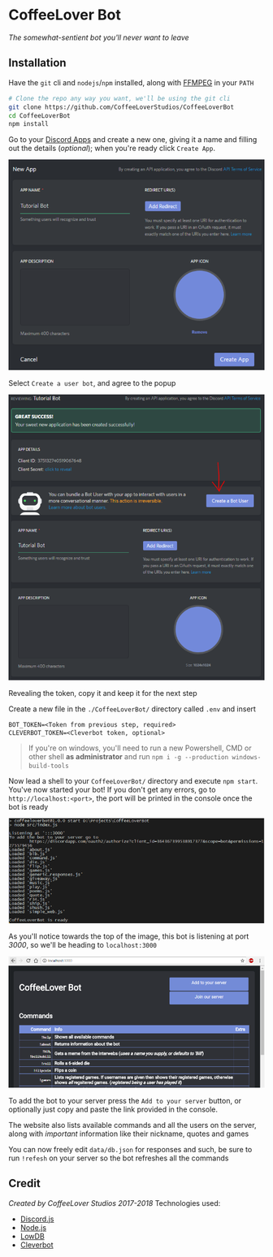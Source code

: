 # CoffeeLover Bot
*The somewhat-sentient bot you'll never want to leave*

## Installation
Have the `git` cli and `nodejs`/`npm` installed, along with [FFMPEG](http://ffmpeg.org/) in your `PATH`
```bash
# Clone the repo any way you want, we'll be using the git cli
git clone https://github.com/CoffeeLoverStudios/CoffeeLoverBot
cd CoffeeLoverBot
npm install
```

Go to your [Discord Apps](https://discordapp.com/developers/applications/me) and create a new one, giving it a name and filling out the details (*optional*); when you're ready click
`Create App`.

![Making a new app](./images/new_app.png)

Select `Create a user bot`, and agree to the popup

![The new app](./images/created_app.png)

Revealing the token, copy it and keep it for the next step

Create a new file in the `./CoffeeLoverBot/` directory called `.env` and insert
```
BOT_TOKEN=<Token from previous step, required>
CLEVERBOT_TOKEN=<Cleverbot token, optional>
```

> If you're on windows, you'll need to run a new
> Powershell, CMD or other shell **as administrator**
> and run `npm i -g --production windows-build-tools`

Now lead a shell to your `CoffeeLoverBot/` directory and
execute `npm start`. You've now started your bot!
If you don't get any errors, go to `http://localhost:<port>`, the port will be printed in the console once the bot is ready

![A successfully started server](./images/started.png)

As you'll notice towards the top of the image, this bot is listening at port *3000*,
so we'll be heading to `localhost:3000`

![The website](./images/website.png)

To add the bot to your server press the `Add to your server` button, or optionally
just copy and paste the link provided in the console.

The website also lists available commands and all the users on the server, along with
*important* information like their nickname, quotes and games

You can now freely edit `data/db.json` for responses and such, be sure to run `!refesh`
on your server so the bot refreshes all the commands

## Credit
*Created by CoffeeLover Studios 2017-2018*
Technologies used:
 - [Discord.js](https://discord.js.org/)
 - [Node.js](https://nodejs.org/)
 - [LowDB](https://github.com/typicode/lowdb)
 - [Cleverbot](www.cleverbot.com)
